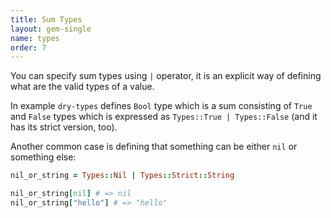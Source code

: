 ```yaml
---
title: Sum Types
layout: gem-single
name: types
order: 7
---
```


You can specify sum types using `|` operator, it is an explicit way of defining what are the valid types of a value.

In example `dry-types` defines `Bool` type which is a sum consisting of `True` and `False` types which is expressed as `Types::True | Types::False` (and it has its strict version, too).

Another common case is defining that something can be either `nil` or something else:

``` ruby
nil_or_string = Types::Nil | Types::Strict::String

nil_or_string[nil] # => nil
nil_or_string["hello"] # => "hello"
```
